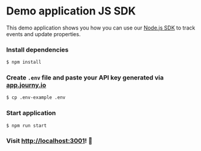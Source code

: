 # Demo application JS SDK

This demo application shows you how you can use our [Node.js SDK](https://github.com/journy-io/js-sdk) to track events and update properties.

### Install dependencies

```sh
$ npm install
```

### Create `.env` file and paste your API key generated via [app.journy.io](https://app.journy.io/?utm_source=github&utm_content=readme-js-demo-app)

```sh
$ cp .env-example .env
```

### Start application

```sh
$ npm run start
```

### Visit [http://localhost:3001](http://localhost:3001)! 🚀
